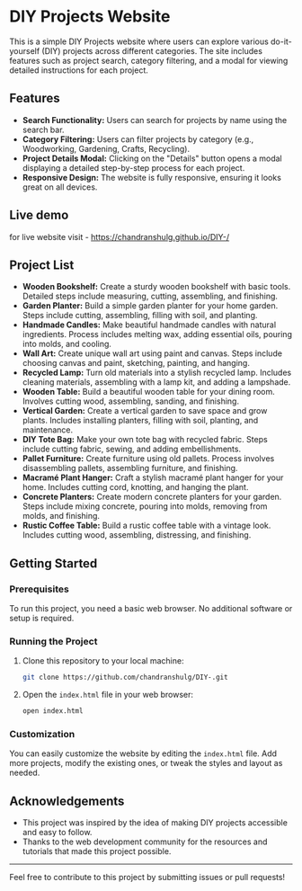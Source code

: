 # DIY Projects Website

This is a simple DIY Projects website where users can explore various do-it-yourself (DIY) projects across different categories. The site includes features such as project search, category filtering, and a modal for viewing detailed instructions for each project.

## Features

- **Search Functionality:** Users can search for projects by name using the search bar.
- **Category Filtering:** Users can filter projects by category (e.g., Woodworking, Gardening, Crafts, Recycling).
- **Project Details Modal:** Clicking on the "Details" button opens a modal displaying a detailed step-by-step process for each project.
- **Responsive Design:** The website is fully responsive, ensuring it looks great on all devices.

## Live demo

for live website visit -  https://chandranshulg.github.io/DIY-/


## Project List

- **Wooden Bookshelf:** Create a sturdy wooden bookshelf with basic tools. Detailed steps include measuring, cutting, assembling, and finishing.
- **Garden Planter:** Build a simple garden planter for your home garden. Steps include cutting, assembling, filling with soil, and planting.
- **Handmade Candles:** Make beautiful handmade candles with natural ingredients. Process includes melting wax, adding essential oils, pouring into molds, and cooling.
- **Wall Art:** Create unique wall art using paint and canvas. Steps include choosing canvas and paint, sketching, painting, and hanging.
- **Recycled Lamp:** Turn old materials into a stylish recycled lamp. Includes cleaning materials, assembling with a lamp kit, and adding a lampshade.
- **Wooden Table:** Build a beautiful wooden table for your dining room. Involves cutting wood, assembling, sanding, and finishing.
- **Vertical Garden:** Create a vertical garden to save space and grow plants. Includes installing planters, filling with soil, planting, and maintenance.
- **DIY Tote Bag:** Make your own tote bag with recycled fabric. Steps include cutting fabric, sewing, and adding embellishments.
- **Pallet Furniture:** Create furniture using old pallets. Process involves disassembling pallets, assembling furniture, and finishing.
- **Macramé Plant Hanger:** Craft a stylish macramé plant hanger for your home. Includes cutting cord, knotting, and hanging the plant.
- **Concrete Planters:** Create modern concrete planters for your garden. Steps include mixing concrete, pouring into molds, removing from molds, and finishing.
- **Rustic Coffee Table:** Build a rustic coffee table with a vintage look. Includes cutting wood, assembling, distressing, and finishing.

## Getting Started

### Prerequisites

To run this project, you need a basic web browser. No additional software or setup is required.

### Running the Project

1. Clone this repository to your local machine:
    ```bash
    git clone https://github.com/chandranshulg/DIY-.git
    ```

2. Open the `index.html` file in your web browser:
    ```bash
    open index.html
    ```

### Customization

You can easily customize the website by editing the `index.html` file. Add more projects, modify the existing ones, or tweak the styles and layout as needed.

## Acknowledgements

- This project was inspired by the idea of making DIY projects accessible and easy to follow.
- Thanks to the web development community for the resources and tutorials that made this project possible.

---

Feel free to contribute to this project by submitting issues or pull requests!
